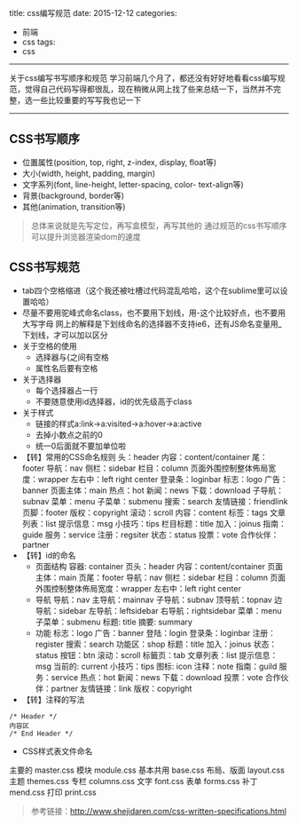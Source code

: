 title: css编写规范
date: 2015-12-12
categories:
  - 前端
  - css
tags:
  - css
---
关于css编写书写顺序和规范
学习前端几个月了，都还没有好好地看看css编写规范，觉得自己代码写得都很乱，现在稍微从网上找了些来总结一下，当然并不完整，选一些比较重要的写写我也记一下

---

## **CSS书写顺序**

* 位置属性(position, top, right, z-index, display, float等)
* 大小(width, height, padding, margin)
* 文字系列(font, line-height, letter-spacing, color- text-align等)
* 背景(background, border等)
* 其他(animation, transition等)

>总体来说就是先写定位，再写盒模型，再写其他的
通过规范的css书写顺序可以提升浏览器渲染dom的速度
<!--more-->

## **CSS书写规范**

* tab四个空格缩进（这个我还被吐槽过代码混乱哈哈，这个在sublime里可以设置哈哈）
* 尽量不要用驼峰式命名class，也不要用下划线，用-这个比较好点，也不要用大写字母
网上的解释是下划线命名的选择器不支持ie6，还有JS命名变量用_下划线，才可以加以区分
* 关于空格的使用
    - 选择器与{之间有空格
    - 属性名后要有空格
* 关于选择器
    - 每个选择器占一行
    - 不要随意使用id选择器，id的优先级高于class
* 关于样式
    - 链接的样式a:link->a:visited->a:hover->a:active
    - 去掉小数点之前的0
    - 统一0后面就不要加单位啦
* 【转】常用的CSS命名规则
头：header
内容：content/container
尾：footer
导航：nav
侧栏：sidebar
栏目：column
页面外围控制整体佈局宽度：wrapper
左右中：left right center
登录条：loginbar
标志：logo
广告：banner
页面主体：main
热点：hot
新闻：news
下载：download
子导航：subnav
菜单：menu
子菜单：submenu
搜索：search
友情链接：friendlink
页脚：footer
版权：copyright
滚动：scroll
内容：content
标签：tags
文章列表：list
提示信息：msg
小技巧：tips
栏目标题：title
加入：joinus
指南：guide
服务：service
注册：regsiter
状态：status
投票：vote
合作伙伴：partner
* 【转】id的命名
    - 页面结构
    容器: container
    页头：header
    内容：content/container
    页面主体：main
    页尾：footer
    导航：nav
    侧栏：sidebar
    栏目：column
    页面外围控制整体佈局宽度：wrapper
    左右中：left right center
    - 导航
    导航：nav
    主导航：mainnav
    子导航：subnav
    顶导航：topnav
    边导航：sidebar
    左导航：leftsidebar
    右导航：rightsidebar
    菜单：menu
    子菜单：submenu
    标题: title
    摘要: summary
    - 功能
    标志：logo
    广告：banner
    登陆：login
    登录条：loginbar
    注册：register
    搜索：search
    功能区：shop
    标题：title
    加入：joinus
    状态：status
    按钮：btn
    滚动：scroll
    标籤页：tab
    文章列表：list
    提示信息：msg
    当前的: current
    小技巧：tips
    图标: icon
    注释：note
    指南：guild
    服务：service
    热点：hot
    新闻：news
    下载：download
    投票：vote
    合作伙伴：partner
    友情链接：link
    版权：copyright
* 【转】注释的写法

```
/* Header */
内容区
/* End Header */
```

* CSS样式表文件命名

主要的 master.css
模块 module.css
基本共用 base.css
布局、版面 layout.css
主题 themes.css
专栏 columns.css
文字 font.css
表单 forms.css
补丁 mend.css
打印 print.css

>参考链接：http://www.shejidaren.com/css-written-specifications.html
